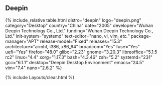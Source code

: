 ## Deepin

{% include_relative table.html distro="deepin" logo="deepin.png" category="Desktop" country="China" date="2005" developer="Wuhan Deepin Technology Co., Ltd." funding="Wuhan Deepin Technology Co., Ltd." init-system="systemd" text-editor="nano, vi, vim, <i>etc.</i>" package-manager="APT" release-model="Fixed" releases="15.3" architecture="armhf, i386, x86_64" broadcom="Yes" fuse="Yes" uefi="Yes" firefox="48.0" glibc="2.23" gnome="3.20.3" libreoffice="5.1.5 rc2" linux="4.4" xorg="1.17.3" bash="4.3.46" zsh="5.2" systemd="231" gcc="6.1.1" desktop="Deepin Desktop Environment" emacs="24.5" vim="7.4" nano="2.6.2" %}

{% include Layouts/clear.html %}
